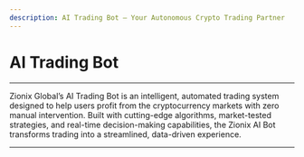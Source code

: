 ```yaml
---
description: AI Trading Bot – Your Autonomous Crypto Trading Partner
---
```


# AI Trading Bot

***

Zionix Global’s AI Trading Bot is an intelligent, automated trading system designed to help users profit from the cryptocurrency markets with zero manual intervention. Built with cutting-edge algorithms, market-tested strategies, and real-time decision-making capabilities, the Zionix AI Bot transforms trading into a streamlined, data-driven experience.

***

